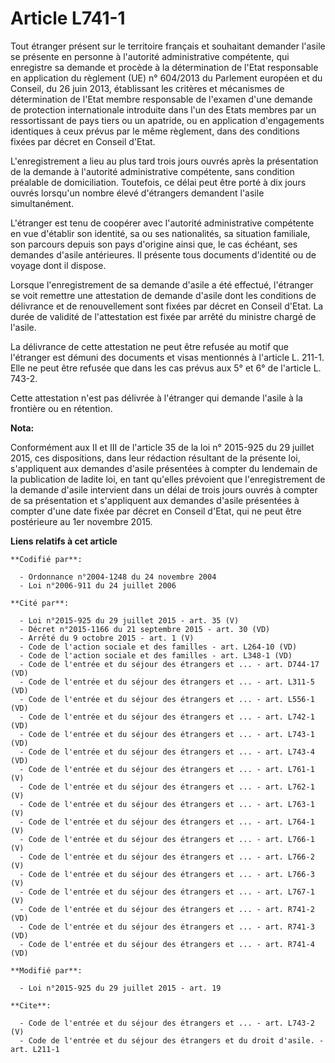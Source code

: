# Article L741-1

Tout étranger présent sur le territoire français et souhaitant demander l'asile se présente en personne à l'autorité
administrative compétente, qui enregistre sa demande et procède à la détermination de l'Etat responsable en application du
règlement (UE) n° 604/2013 du Parlement européen et du Conseil, du 26 juin 2013, établissant les critères et mécanismes de
détermination de l'Etat membre responsable de l'examen d'une demande de protection internationale introduite dans l'un des
Etats membres par un ressortissant de pays tiers ou un apatride, ou en application d'engagements identiques à ceux prévus par
le même règlement, dans des conditions fixées par décret en Conseil d'Etat. 

L'enregistrement a lieu au plus tard trois jours ouvrés après la présentation de la demande à l'autorité administrative
compétente, sans condition préalable de domiciliation. Toutefois, ce délai peut être porté à dix jours ouvrés lorsqu'un
nombre élevé d'étrangers demandent l'asile simultanément. 

L'étranger est tenu de coopérer avec l'autorité administrative compétente en vue d'établir son identité, sa ou ses
nationalités, sa situation familiale, son parcours depuis son pays d'origine ainsi que, le cas échéant, ses demandes d'asile
antérieures. Il présente tous documents d'identité ou de voyage dont il dispose. 

Lorsque l'enregistrement de sa demande d'asile a été effectué, l'étranger se voit remettre une attestation de demande d'asile
dont les conditions de délivrance et de renouvellement sont fixées par décret en Conseil d'Etat. La durée de validité de
l'attestation est fixée par arrêté du ministre chargé de l'asile. 

La délivrance de cette attestation ne peut être refusée au motif que l'étranger est démuni des documents et visas mentionnés
à l'article L. 211-1. Elle ne peut être refusée que dans les cas prévus aux 5° et 6° de l'article L. 743-2. 

Cette attestation n'est pas délivrée à l'étranger qui demande l'asile à la frontière ou en rétention.

**Nota:**

Conformément aux II et III de l'article 35 de la loi n° 2015-925 du 29 juillet 2015, ces dispositions, dans leur rédaction
résultant de la présente loi, s'appliquent aux demandes d'asile présentées à compter du lendemain de la publication de ladite
loi, en tant qu'elles prévoient que l'enregistrement de la demande d'asile intervient dans un délai de trois jours ouvrés à
compter de sa présentation et s'appliquent aux demandes d'asile présentées à compter d'une date fixée par décret en Conseil
d'Etat, qui ne peut être postérieure au 1er novembre 2015.

**Liens relatifs à cet article**

	**Codifié par**:

	  - Ordonnance n°2004-1248 du 24 novembre 2004
	  - Loi n°2006-911 du 24 juillet 2006

	**Cité par**:

	  - Loi n°2015-925 du 29 juillet 2015 - art. 35 (V)
	  - Décret n°2015-1166 du 21 septembre 2015 - art. 30 (VD)
	  - Arrêté du 9 octobre 2015 - art. 1 (V)
	  - Code de l'action sociale et des familles - art. L264-10 (VD)
	  - Code de l'action sociale et des familles - art. L348-1 (VD)
	  - Code de l'entrée et du séjour des étrangers et ... - art. D744-17 (VD)
	  - Code de l'entrée et du séjour des étrangers et ... - art. L311-5 (VD)
	  - Code de l'entrée et du séjour des étrangers et ... - art. L556-1 (VD)
	  - Code de l'entrée et du séjour des étrangers et ... - art. L742-1 (VD)
	  - Code de l'entrée et du séjour des étrangers et ... - art. L743-1 (VD)
	  - Code de l'entrée et du séjour des étrangers et ... - art. L743-4 (VD)
	  - Code de l'entrée et du séjour des étrangers et ... - art. L761-1 (V)
	  - Code de l'entrée et du séjour des étrangers et ... - art. L762-1 (V)
	  - Code de l'entrée et du séjour des étrangers et ... - art. L763-1 (V)
	  - Code de l'entrée et du séjour des étrangers et ... - art. L764-1 (V)
	  - Code de l'entrée et du séjour des étrangers et ... - art. L766-1 (V)
	  - Code de l'entrée et du séjour des étrangers et ... - art. L766-2 (V)
	  - Code de l'entrée et du séjour des étrangers et ... - art. L766-3 (V)
	  - Code de l'entrée et du séjour des étrangers et ... - art. L767-1 (V)
	  - Code de l'entrée et du séjour des étrangers et ... - art. R741-2 (VD)
	  - Code de l'entrée et du séjour des étrangers et ... - art. R741-3 (VD)
	  - Code de l'entrée et du séjour des étrangers et ... - art. R741-4 (VD)

	**Modifié par**:

	  - Loi n°2015-925 du 29 juillet 2015 - art. 19

	**Cite**:

	  - Code de l'entrée et du séjour des étrangers et ... - art. L743-2 (V)
	  - Code de l'entrée et du séjour des étrangers et du droit d'asile. - art. L211-1

